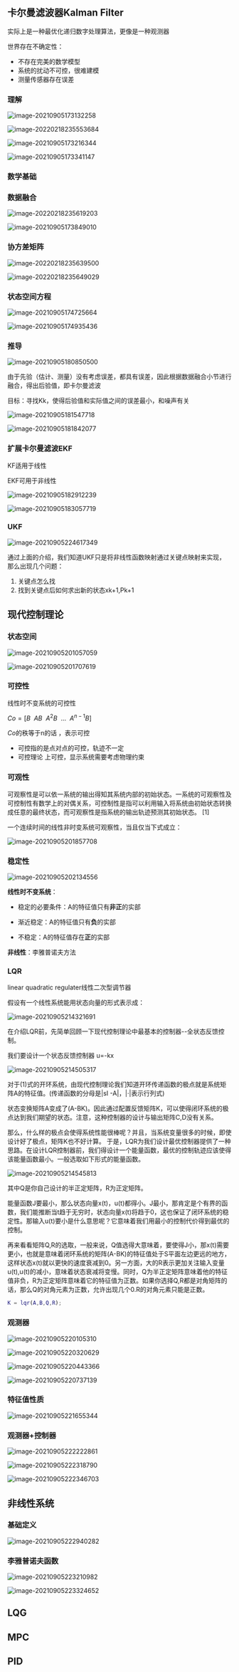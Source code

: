 ## 卡尔曼滤波器Kalman Filter

实际上是一种最优化递归数字处理算法，更像是一种观测器

世界存在不确定性：

- 不存在完美的数学模型
- 系统的扰动不可控，很难建模
- 测量传感器存在误差

### 理解

![image-20210905173132258](%E6%8E%A7%E5%88%B6.assets/wNamCqHXKcWFvDJ.png)



![image-20220218235553684](%E6%8E%A7%E5%88%B6.assets/image-20220218235553684.png)

![image-20210905173216344](%E6%8E%A7%E5%88%B6.assets/tIdXx9QW1O7ak8e.png)

![image-20210905173341147](%E6%8E%A7%E5%88%B6.assets/7YipA6o9wMJxGcv.png)

### 数学基础

### 数据融合

![image-20220218235619203](%E6%8E%A7%E5%88%B6.assets/image-20220218235619203.png)

![image-20210905173849010](%E6%8E%A7%E5%88%B6.assets/SX3kdQEHL7slZrm.png)

### 协方差矩阵

![image-20220218235639500](%E6%8E%A7%E5%88%B6.assets/image-20220218235639500.png)

![image-20220218235649029](%E6%8E%A7%E5%88%B6.assets/image-20220218235649029.png)

### 状态空间方程

![image-20210905174725664](%E6%8E%A7%E5%88%B6.assets/V94MNnmaJLPYhfT.png)

![image-20210905174935436](%E6%8E%A7%E5%88%B6.assets/uxM8CWnTIf4EXmZ.png)

### 推导

![image-20210905180850500](https://i.loli.net/2021/09/05/b9ki5cNqSPgxTZW.png)

由于先验（估计、测量）没有考虑误差，都具有误差，因此根据数据融合小节进行融合，得出后验值，即卡尔曼滤波

目标：寻找Kk，使得后验值和实际值之间的误差最小，和噪声有关

![image-20210905181547718](https://i.loli.net/2021/09/05/cjU16eLKdqJQHbX.png)

![image-20210905181842077](https://i.loli.net/2021/09/05/FEwtA2RKNDQj8e5.png)

### 扩展卡尔曼滤波EKF

KF适用于线性

EKF可用于非线性



![image-20210905182912239](https://i.loli.net/2021/09/05/iuL68FRPklZYUJr.png)

![image-20210905183057719](https://i.loli.net/2021/09/05/bVW9cX8lsPZSTde.png)

### UKF

![image-20210905224617349](https://i.loli.net/2021/09/05/8oNdIQCrZPGh6gA.png)

通过上面的介绍，我们知道UKF只是将非线性函数映射通过关键点映射来实现，那么出现几个问题：

1. 关键点怎么找
2. 找到关键点后如何求出新的状态xk+1,Pk+1



## 现代控制理论

### 状态空间

![image-20210905201057059](https://i.loli.net/2021/09/05/puKY5Fn9lmrB8Hw.png)

![image-20210905201707619](https://i.loli.net/2021/09/05/nbCfDSYlTHp2ywO.png)

### 可控性

线性时不变系统的可控性

$Co=[B\ \ AB\ \  A^2B\ \ ...\ \ A^{n-1}B]$​​​​

$Co$​的秩等于n的话 ，表示可控

- 可控指的是点对点的可控，轨迹不一定
- 可控理论 上可控，显示系统需要考虑物理约束



### 可观性

可观察性是可以依一系统的输出得知其系统内部的初始状态。一系统的可观察性及可控制性有数学上的对偶关系，可控制性是指可以利用输入将系统由初始状态转换成任意的最终状态，而可观察性是指系统的输出轨迹预测其初始状态。 [1] 

一个连续时间的线性非时变系统可观察性，当且仅当下式成立：

![image-20210905201857708](https://i.loli.net/2021/09/05/B3phvLquC8NMXHG.png)

### 稳定性

![image-20210905202134556](https://i.loli.net/2021/09/05/vSMW84eDPZGKiaE.png)

**线性时不变系统**：

- 稳定的必要条件：A的特征值只有**非正**的实部

- 渐近稳定：A的特征值只有**负**的实部
- 不稳定：A的特征值存在**正**的实部

**非线性**：李雅普诺夫方法

### LQR

linear quadratic regulater线性二次型调节器

假设有一个线性系统能用状态向量的形式表示成：

![image-20210905214321691](https://i.loli.net/2021/09/05/fO2uAe5FHWtp7Lj.png)

在介绍LQR前，先简单回顾一下现代控制理论中最基本的控制器--全状态反馈控制。 

我们要设计一个状态反馈控制器 u=-kx

![image-20210905214505317](https://i.loli.net/2021/09/05/fYEzkRJe9GsXKi1.png)

对于(1)式的开环系统，由现代控制理论我们知道开环传递函数的极点就是系统矩阵A的特征值。(传递函数的分母是|sI -A|，|·|表示行列式)

状态变换矩阵A变成了(A-BK)。因此通过配置反馈矩阵K，可以使得闭环系统的极点达到我们期望的状态。注意，这种控制器的设计与输出矩阵C,D没有关系。

 那么，什么样的极点会使得系统性能很棒呢？并且，当系统变量很多的时候，即使设计好了极点，矩阵K也不好计算。    于是，LQR为我们设计最优控制器提供了一种思路。在设计LQR控制器前，我们得设计一个能量函数，最优的控制轨迹应该使得该能量函数最小。一般选取如下形式的能量函数。

![image-20210905214545813](https://i.loli.net/2021/09/05/Ixyos1kctnOTwUj.png)

其中Q是你自己设计的半正定矩阵，R为正定矩阵。

 能量函数J要最小，那么状态向量x(t)，u(t)都得小。J最小，那肯定是个有界的函数，我们能推断当t趋于无穷时，状态向量x(t)将趋于0，这也保证了闭环系统的稳定性。那输入u(t)要小是什么意思呢？它意味着我们用最小的控制代价得到最优的控制。

再来看看矩阵Q,R的选取，一般来说，Q值选得大意味着，要使得J小，那x(t)需要更小，也就是意味着闭环系统的矩阵(A-BK)的特征值处于S平面左边更远的地方，这样状态x(t)就以更快的速度衰减到0。另一方面，大的R表示更加关注输入变量u(t),u(t)的减小，意味着状态衰减将变慢。同时，Q为半正定矩阵意味着他的特征值非负，R为正定矩阵意味着它的特征值为正数。如果你选择Q,R都是对角矩阵的话，那么Q的对角元素为正数，允许出现几个0.R的对角元素只能是正数。

```matlab
K = lqr(A,B,Q,R);
```

### 观测器

![image-20210905220105310](https://i.loli.net/2021/09/05/4afqGOSHsrX3ztC.png)

![image-20210905220320629](https://i.loli.net/2021/09/05/7GbUKShsTRy26ZQ.png)

![image-20210905220443366](https://i.loli.net/2021/09/05/bq6Il4Wc39JiU5K.png)

  

![image-20210905220737139](https://i.loli.net/2021/09/05/SITMou8bx3w9FLQ.png)



### 特征值性质

![image-20210905221655344](https://i.loli.net/2021/09/05/aTo2J5XWznNsKbS.png)

### 观测器+控制器

![image-20210905222222861](https://i.loli.net/2021/09/05/6GZ2yu4sxb819Hc.png)

![image-20210905222318790](https://i.loli.net/2021/09/05/JRHozGXajElx7IB.png)

![image-20210905222346703](https://i.loli.net/2021/09/05/dgXRwam5N3CexoZ.png)

## 非线性系统

### 基础定义

![image-20210905222940282](https://i.loli.net/2021/09/05/tNrm7XlJEC5RY1G.png)

### 李雅普诺夫函数

![image-20210905223210982](https://i.loli.net/2021/09/05/OPd45nWNJ17CDBT.png)

![image-20210905223324652](https://i.loli.net/2021/09/05/yGw56TaWjUSrQlx.png)



## LQG



## MPC



## PID





